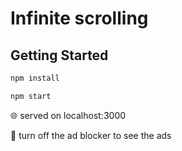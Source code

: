 # Infinite scrolling

## Getting Started

```bash
npm install
```

```bash
npm start
```

🌐 served on localhost:3000

🚨 turn off the ad blocker to see the ads
